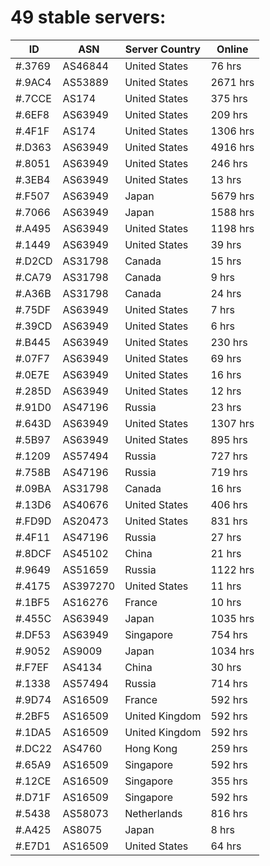 # 49 stable servers:

| ID | ASN | Server Country | Online |
| ------ | ------ | ------ | ------ |
| #.3769 | AS46844 | United States | 76 hrs |
| #.9AC4 | AS53889 | United States | 2671 hrs |
| #.7CCE | AS174 | United States | 375 hrs |
| #.6EF8 | AS63949 | United States | 209 hrs |
| #.4F1F | AS174 | United States | 1306 hrs |
| #.D363 | AS63949 | United States | 4916 hrs |
| #.8051 | AS63949 | United States | 246 hrs |
| #.3EB4 | AS63949 | United States | 13 hrs |
| #.F507 | AS63949 | Japan | 5679 hrs |
| #.7066 | AS63949 | Japan | 1588 hrs |
| #.A495 | AS63949 | United States | 1198 hrs |
| #.1449 | AS63949 | United States | 39 hrs |
| #.D2CD | AS31798 | Canada | 15 hrs |
| #.CA79 | AS31798 | Canada | 9 hrs |
| #.A36B | AS31798 | Canada | 24 hrs |
| #.75DF | AS63949 | United States | 7 hrs |
| #.39CD | AS63949 | United States | 6 hrs |
| #.B445 | AS63949 | United States | 230 hrs |
| #.07F7 | AS63949 | United States | 69 hrs |
| #.0E7E | AS63949 | United States | 16 hrs |
| #.285D | AS63949 | United States | 12 hrs |
| #.91D0 | AS47196 | Russia | 23 hrs |
| #.643D | AS63949 | United States | 1307 hrs |
| #.5B97 | AS63949 | United States | 895 hrs |
| #.1209 | AS57494 | Russia | 727 hrs |
| #.758B | AS47196 | Russia | 719 hrs |
| #.09BA | AS31798 | Canada | 16 hrs |
| #.13D6 | AS40676 | United States | 406 hrs |
| #.FD9D | AS20473 | United States | 831 hrs |
| #.4F11 | AS47196 | Russia | 27 hrs |
| #.8DCF | AS45102 | China | 21 hrs |
| #.9649 | AS51659 | Russia | 1122 hrs |
| #.4175 | AS397270 | United States | 11 hrs |
| #.1BF5 | AS16276 | France | 10 hrs |
| #.455C | AS63949 | Japan | 1035 hrs |
| #.DF53 | AS63949 | Singapore | 754 hrs |
| #.9052 | AS9009 | Japan | 1034 hrs |
| #.F7EF | AS4134 | China | 30 hrs |
| #.1338 | AS57494 | Russia | 714 hrs |
| #.9D74 | AS16509 | France | 592 hrs |
| #.2BF5 | AS16509 | United Kingdom | 592 hrs |
| #.1DA5 | AS16509 | United Kingdom | 592 hrs |
| #.DC22 | AS4760 | Hong Kong | 259 hrs |
| #.65A9 | AS16509 | Singapore | 592 hrs |
| #.12CE | AS16509 | Singapore | 355 hrs |
| #.D71F | AS16509 | Singapore | 592 hrs |
| #.5438 | AS58073 | Netherlands | 816 hrs |
| #.A425 | AS8075 | Japan | 8 hrs |
| #.E7D1 | AS16509 | United States | 64 hrs |

